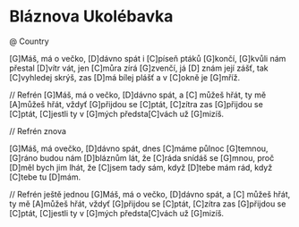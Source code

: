 # Bláznova Ukolébavka
@ Country

[G]Máš, má o večko, [D]dávno spát i [C]píseň ptáků [G]končí,
[G]kvůli nám přestal [D]vítr vát, jen [C]můra zírá [G]zvenčí,
já [D] znám její zášť, tak [C]vyhledej skrýš,
zas [D]má bílej plášť a v [C]okně je [G]mříž.

// Refrén
[G]Máš, má o večko, [D]dávno spát,
a [C] můžeš hřát, ty mě [A]můžeš hřát,
vždyť [G]přijdou se [C]ptát,
[C]zítra zas [G]přijdou se [C]ptát,
[C]jestli ty v [G]mých předsta[C]vách už [G]mizíš.

// Refrén znova

[G]Máš, má ovečko, [D]dávno spát, dnes [C]máme půlnoc [G]temnou,
[G]ráno budou nám [D]bláznům lát, že [C]ráda snídáš se [G]mnou,
proč [D]měl bych jim lhát, že [C]jsem tady sám,
když [D]tebe mám rád, když [C]tebe tu [D]mám.

// Refrén ještě jednou
[G]Máš, má o večko, [D]dávno spát,
a [C] můžeš hřát, ty mě [A]můžeš hřát,
vždyť [G]přijdou se [C]ptát,
[C]zítra zas [G]přijdou se [C]ptát,
[C]jestli ty v [G]mých předsta[C]vách už [G]mizíš.